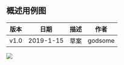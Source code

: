 ## 概述用例图

| 版本 |   日期    | 描述 |  作者   |
| :--: | :-------: | :--: | :-----: |
| v1.0 | 2019-1-15 | 草案 | godsome |

![](C:/Users/yingl/Desktop/Software%20Design/quick-meal/RA/images/%E6%A6%82%E8%BF%B0%E7%94%A8%E4%BE%8B%E5%9B%BE.jpg)

